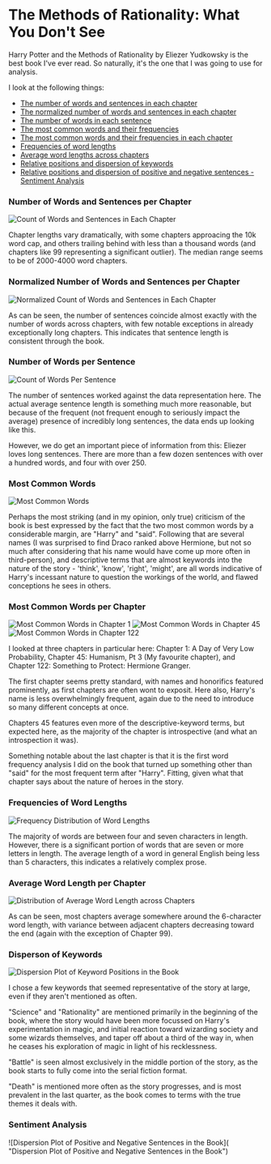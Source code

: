 # The Methods of Rationality:  What You Don't See

Harry Potter and the Methods of Rationality by Eliezer Yudkowsky is the best book I've ever read.  So naturally, it's the one that I was going to use for analysis.

I look at the following things:

* [The number of words and sentences in each chapter](#number-of-words-and-sentences-per-chapter)
* [The normalized number of words and sentences in each chapter](#normalized-number-of-words-and-sentences-per-chapter)
* [The number of words in each sentence](#number-of-words-per-sentence)
* [The most common words and their frequencies](#most-common-words)
* [The most common words and their frequencies in each chapter](#most-common-words-per-chapter)
* [Frequencies of word lengths](#frequencies-of-word-lengths)
* [Average word lengths across chapters](#average-word-length-per-chapter)
* [Relative positions and dispersion of keywords](#disperson-of-keywords)
* [Relative positions and dispersion of positive and negative sentences - Sentiment Analysis](#sentiment-analysis)


### Number of Words and Sentences per Chapter

![Count of Words and Sentences in Each Chapter](https://github.com/Jozdien/HPMOR_NLP/blob/master/Graphs/Count%20of%20Words%20and%20Sentences%20in%20Each%20Chapter.png "Count of Words and Sentences in Each Chapter")

Chapter lengths vary dramatically, with some chapters approacing the 10k word cap, and others trailing behind with less than a thousand words (and chapters like 99 representing a significant outlier).  The median range seems to be of 2000-4000 word chapters.


### Normalized Number of Words and Sentences per Chapter

![Normalized Count of Words and Sentences in Each Chapter](https://github.com/Jozdien/HPMOR_NLP/blob/master/Graphs/Normalized%20Count%20of%20Words%20and%20Sentences%20in%20Each%20Chapter.png "Normalized Count of Words and Sentences in Each Chapter")

As can be seen, the number of sentences coincide almost exactly with the number of words across chapters, with few notable exceptions in already exceptionally long chapters.  This indicates that sentence length is consistent through the book.


### Number of Words per Sentence

![Count of Words Per Sentence](https://github.com/Jozdien/HPMOR_NLP/blob/master/Graphs/Number%20of%20Words%20in%20Each%20Sentence.png "Count of Words Per Sentence")

The number of sentences worked against the data representation here.  The actual average sentence length is something much more reasonable, but because of the frequent (not frequent enough to seriously impact the average) presence of incredibly long sentences, the data ends up looking like this.

However, we do get an important piece of information from this: Eliezer loves long sentences.  There are more than a few dozen sentences with over a hundred words, and four with over 250.


### Most Common Words

![Most Common Words](https://github.com/Jozdien/HPMOR_NLP/blob/master/Graphs/Frequencies%20of%20the%2050%20Most%20Common%20Words.png "Most Common Words")

Perhaps the most striking (and in my opinion, only true) criticism of the book is best expressed by the fact that the two most common words by a considerable margin, are "Harry" and "said".  Following that are several names (I was surprised to find Draco ranked above Hermione, but not so much after considering that his name would have come up more often in third-person), and descriptive terms that are almost keywords into the nature of the story - 'think', 'know', 'right', 'might', are all words indicative of Harry's incessant nature to question the workings of the world, and flawed conceptions he sees in others.


### Most Common Words per Chapter

![Most Common Words in Chapter 1](https://github.com/Jozdien/HPMOR_NLP/blob/master/Graphs/Frequencies%20of%2020%20Most%20Common%20Words%20in%20Chapter%201.png "Most Common Words in Chapter 1")
![Most Common Words in Chapter 45](https://github.com/Jozdien/HPMOR_NLP/blob/master/Graphs/Frequencies%20of%2020%20Most%20Common%20Words%20in%20Chapter%2045.png "Most Common Words in Chapter 45")
![Most Common Words in Chapter 122](https://github.com/Jozdien/HPMOR_NLP/blob/master/Graphs/Frequencies%20of%2020%20Most%20Common%20Words%20in%20Chapter%20122.png "Most Common Words in Chapter 122")

I looked at three chapters in particular here: Chapter 1: A Day of Very Low Probability, Chapter 45: Humanism, Pt 3 (My favourite chapter), and Chapter 122: Something to Protect: Hermione Granger.

The first chapter seems pretty standard, with names and honorifics featured prominently, as first chapters are often wont to exposit.  Here also, Harry's name is less overwhelmingly frequent, again due to the need to introduce so many different concepts at once.

Chapters 45 features even more of the descriptive-keyword terms, but expected here, as the majority of the chapter is introspective (and what an introspection it was).

Something notable about the last chapter is that it is the first word frequency analysis I did on the book that turned up something other than "said" for the most frequent term after "Harry".  Fitting, given what that chapter says about the nature of heroes in the story.


### Frequencies of Word Lengths

![Frequency Distribution of Word Lengths](https://github.com/Jozdien/HPMOR_NLP/blob/master/Graphs/Frequencies%20of%20Word%20Lengths.png "Frequency Distribution of Word Lengths")

The majority of words are between four and seven characters in length.  However, there is a significant portion of words that are seven or more letters in length.  The average length of a word in general English being less than 5 characters, this indicates a relatively complex prose.


### Average Word Length per Chapter

![Distribution of Average Word Length across Chapters](https://github.com/Jozdien/HPMOR_NLP/blob/master/Graphs/Average%20Word%20Length%20in%20Each%20Chapter.png "Distribution of Average Word Length across Chapters")

As can be seen, most chapters average somewhere around the 6-character word length, with variance between adjacent chapters decreasing toward the end (again with the exception of Chapter 99).


### Disperson of Keywords

![Dispersion Plot of Keyword Positions in the Book](https://github.com/Jozdien/HPMOR_NLP/blob/master/Graphs/Disperson%20Keyword%20Appearances.png "Dispersion Plot of Keyword Positions in the Book")

I chose a few keywords that seemed representative of the story at large, even if they aren't mentioned as often.  

"Science" and "Rationality" are mentioned primarily in the beginning of the book, where the story would have been more focussed on Harry's experimentation in magic, and initial reaction toward wizarding society and some wizards themselves, and taper off about a third of the way in, when he ceases his exploration of magic in light of his recklessness.

"Battle" is seen almost exclusively in the middle portion of the story, as the book starts to fully come into the serial fiction format.

"Death" is mentioned more often as the story progresses, and is most prevalent in the last quarter, as the book comes to terms with the true themes it deals with.


### Sentiment Analysis

![Dispersion Plot of Positive and Negative Sentences in the Book]( "Dispersion Plot of Positive and Negative Sentences in the Book")

